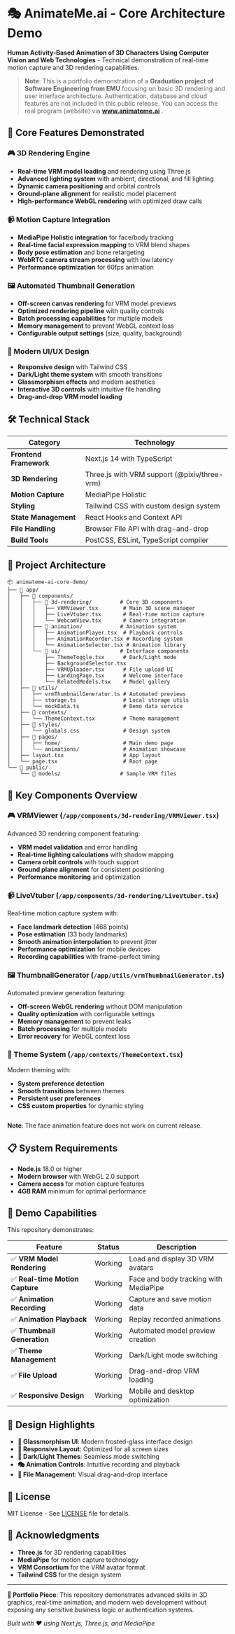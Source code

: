 # 🎭 AnimateMe.ai - Core Architecture Demo

**Human Activity-Based Animation of 3D Characters Using Computer Vision and Web Technologies** - Technical demonstration of real-time motion capture and 3D rendering capabilities.

> **Note**: This is a portfolio demonstration of a **Graduation project of Software Engineering from EMU** focusing on basic 3D rendering and user interface architecture. Authentication, database and cloud features are not included in this public release. You can access the real program (website) via **www.animateme.ai** . 

## 🚀 **Core Features Demonstrated**

### **🎮 3D Rendering Engine**
- **Real-time VRM model loading** and rendering using Three.js
- **Advanced lighting system** with ambient, directional, and fill lighting
- **Dynamic camera positioning** and orbital controls
- **Ground-plane alignment** for realistic model placement
- **High-performance WebGL rendering** with optimized draw calls

### **📹 Motion Capture Integration**
- **MediaPipe Holistic integration** for face/body tracking
- **Real-time facial expression mapping** to VRM blend shapes
- **Body pose estimation** and bone retargeting
- **WebRTC camera stream processing** with low latency
- **Performance optimization** for 60fps animation

### **🖼️ Automated Thumbnail Generation**
- **Off-screen canvas rendering** for VRM model previews
- **Optimized rendering pipeline** with quality controls
- **Batch processing capabilities** for multiple models
- **Memory management** to prevent WebGL context loss
- **Configurable output settings** (size, quality, background)

### **🎨 Modern UI/UX Design**
- **Responsive design** with Tailwind CSS
- **Dark/Light theme system** with smooth transitions
- **Glassmorphism effects** and modern aesthetics
- **Interactive 3D controls** with intuitive file handling
- **Drag-and-drop VRM model loading**

## 🛠 **Technical Stack**

| Category | Technology |
|----------|------------|
| **Frontend Framework** | Next.js 14 with TypeScript |
| **3D Rendering** | Three.js with VRM support (@pixiv/three-vrm) |
| **Motion Capture** | MediaPipe Holistic |
| **Styling** | Tailwind CSS with custom design system |
| **State Management** | React Hooks and Context API |
| **File Handling** | Browser File API with drag-and-drop |
| **Build Tools** | PostCSS, ESLint, TypeScript compiler |

## 📁 **Project Architecture**

```
📦 animateme-ai-core-demo/
├── 📂 app/
│   ├── 📂 components/
│   │   ├── 📂 3d-rendering/         # Core 3D components
│   │   │   ├── VRMViewer.tsx        # Main 3D scene manager
│   │   │   ├── LiveVtuber.tsx       # Real-time motion capture
│   │   │   └── WebcamView.tsx       # Camera integration
│   │   ├── 📂 animation/            # Animation system
│   │   │   ├── AnimationPlayer.tsx  # Playback controls
│   │   │   ├── AnimationRecorder.tsx # Recording system
│   │   │   └── AnimationSelector.tsx # Animation library
│   │   └── 📂 ui/                   # Interface components
│   │       ├── ThemeToggle.tsx      # Dark/Light mode
│   │       ├── BackgroundSelector.tsx
│   │       ├── VRMUploader.tsx      # File upload UI
│   │       ├── LandingPage.tsx      # Welcome interface
│   │       └── RelatedModels.tsx    # Model gallery
│   ├── 📂 utils/
│   │   ├── vrmThumbnailGenerator.ts # Automated previews
│   │   ├── storage.ts               # Local storage utils
│   │   └── mockData.ts              # Demo data service
│   ├── 📂 contexts/
│   │   └── ThemeContext.tsx         # Theme management
│   ├── 📂 styles/
│   │   └── globals.css              # Design system
│   ├── 📂 pages/
│   │   ├── home/                    # Main demo page
│   │   └── animations/              # Animation showcase
│   ├── layout.tsx                   # App layout
│   └── page.tsx                     # Root page
└── 📂 public/
    └── 📂 models/                   # Sample VRM files
```

## 🎯 **Key Components Overview**

### **🎮 VRMViewer** (`/app/components/3d-rendering/VRMViewer.tsx`)
Advanced 3D rendering component featuring:
- **VRM model validation** and error handling
- **Real-time lighting calculations** with shadow mapping
- **Camera orbit controls** with touch support
- **Ground plane alignment** for consistent positioning
- **Performance monitoring** and optimization

### **📹 LiveVtuber** (`/app/components/3d-rendering/LiveVtuber.tsx`)
Real-time motion capture system with:
- **Face landmark detection** (468 points)
- **Pose estimation** (33 body landmarks)
- **Smooth animation interpolation** to prevent jitter
- **Performance optimization** for mobile devices
- **Recording capabilities** with frame-perfect timing

### **🖼️ ThumbnailGenerator** (`/app/utils/vrmThumbnailGenerator.ts`)
Automated preview generation featuring:
- **Off-screen WebGL rendering** without DOM manipulation
- **Quality optimization** with configurable settings
- **Memory management** to prevent leaks
- **Batch processing** for multiple models
- **Error recovery** for WebGL context loss

### **🎨 Theme System** (`/app/contexts/ThemeContext.tsx`)
Modern theming with:
- **System preference detection**
- **Smooth transitions** between themes
- **Persistent user preferences**
- **CSS custom properties** for dynamic styling
```

```

**Note**: The face animation feature does not work on current release.

## 📋 **System Requirements**

- **Node.js** 18.0 or higher
- **Modern browser** with WebGL 2.0 support
- **Camera access** for motion capture features
- **4GB RAM** minimum for optimal performance

## 🎯 **Demo Capabilities**

This repository demonstrates:

| Feature | Status | Description |
|---------|--------|-------------|
| ✅ **VRM Model Rendering** | Working | Load and display 3D VRM avatars |
| ✅ **Real-time Motion Capture** | Working | Face and body tracking with MediaPipe |
| ✅ **Animation Recording** | Working | Capture and save motion data |
| ✅ **Animation Playback** | Working | Replay recorded animations |
| ✅ **Thumbnail Generation** | Working | Automated model preview creation |
| ✅ **Theme Management** | Working | Dark/Light mode switching |
| ✅ **File Upload** | Working | Drag-and-drop VRM loading |
| ✅ **Responsive Design** | Working | Mobile and desktop optimization |

## 🎨 **Design Highlights**

- **🌟 Glassmorphism UI**: Modern frosted-glass interface design
- **📱 Responsive Layout**: Optimized for all screen sizes
- **🌙 Dark/Light Themes**: Seamless mode switching
- **🎭 Animation Controls**: Intuitive recording and playback
- **📁 File Management**: Visual drag-and-drop interface

## 📄 **License**

MIT License - See [LICENSE](LICENSE) file for details.

## 🙏 **Acknowledgments**

- **Three.js** for 3D rendering capabilities
- **MediaPipe** for motion capture technology
- **VRM Consortium** for the VRM avatar format
- **Tailwind CSS** for the design system

---

**🎯 Portfolio Piece**: This repository demonstrates advanced skills in 3D graphics, real-time animation, and modern web development without exposing any sensitive business logic or authentication systems.

*Built with ❤️ using Next.js, Three.js, and MediaPipe* 
